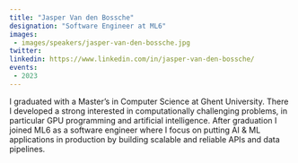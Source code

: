 ```yaml
---
title: "Jasper Van den Bossche"
designation: "Software Engineer at ML6"
images:
 - images/speakers/jasper-van-den-bossche.jpg
twitter: 
linkedin: https://www.linkedin.com/in/jasper-van-den-bossche/
events:
 - 2023
---
```


I graduated with a Master’s in Computer Science at Ghent University. There I developed a strong interested in computationally challenging problems, in particular GPU programming and artificial intelligence. After graduation I joined ML6 as a software engineer where I focus on putting AI & ML applications in production by building scalable and reliable APIs and data pipelines.